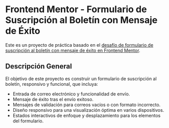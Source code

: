 # Frontend Mentor - Formulario de Suscripción al Boletín con Mensaje de Éxito

Este es un proyecto de práctica basado en el [desafío de formulario de suscripción al boletín con mensaje de éxito en Frontend Mentor](https://www.frontendmentor.io/challenges/newsletter-signup-form-with-success-message-3FC1AZbNrv).

## Descripción General

El objetivo de este proyecto es construir un formulario de suscripción al boletín, responsivo y funcional, que incluya:

- Entrada de correo electrónico y funcionalidad de envío.
- Mensaje de éxito tras el envío exitoso.
- Mensajes de validación para correos vacíos o con formato incorrecto.
- Diseño responsivo para una visualización óptima en varios dispositivos.
- Estados interactivos de enfoque y desplazamiento para los elementos del formulario.
